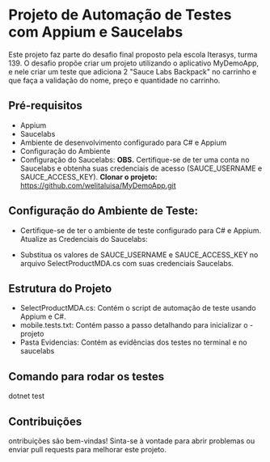 # Projeto de Automação de Testes com Appium e Saucelabs

Este projeto faz parte do desafio final proposto pela escola Iterasys, turma 139.
O desafio propõe criar um projeto utilizando o aplicativo MyDemoApp, e   nele criar um teste que adiciona 2 "Sauce Labs Backpack" no carrinho e que faça a validação do nome, preço e quantidade no carrinho.

## Pré-requisitos
- Appium
- Saucelabs
- Ambiente de desenvolvimento configurado para C# e Appium
- Configuração do Ambiente
- Configuração do Saucelabs:
**OBS.**  Certifique-se de ter uma conta no Saucelabs e obtenha suas credenciais de acesso (SAUCE_USERNAME e SAUCE_ACCESS_KEY).
**Clonar o projeto:** https://github.com/welitaluisa/MyDemoApp.git

## Configuração do Ambiente de Teste:

- Certifique-se de ter o ambiente de teste configurado para C# e Appium.
Atualize as Credenciais do Saucelabs:

- Substitua os valores de SAUCE_USERNAME e SAUCE_ACCESS_KEY no arquivo SelectProductMDA.cs com suas credenciais Saucelabs.



## Estrutura do Projeto
- SelectProductMDA.cs: Contém o script de automação de teste usando Appium e C#.
- mobile.tests.txt: Contém passo a passo detalhando para inicializar o - projeto
- Pasta Evidencias: Contém as evidências dos testes no terminal e no saucelabs

## Comando para rodar os testes
dotnet test


## Contribuições
ontribuições são bem-vindas! Sinta-se à vontade para abrir problemas ou enviar pull requests para melhorar este projeto.
